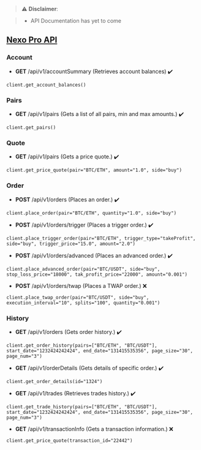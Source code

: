> :warning: **Disclaimer**: 

 > * API Documentation has yet to come

## [Nexo Pro API](https://pro.nexo.io/api-doc-pro)

### Account

* **GET** /api/v1/accountSummary (Retrieves account balances) ✔️

```python3
client.get_account_balances()
```

### Pairs

* **GET** /api/v1/pairs (Gets a list of all pairs, min and max amounts.) ✔️

```python3
client.get_pairs()
```

### Quote

* **GET** /api/v1/pairs (Gets a price quote.) ✔️

```python3
client.get_price_quote(pair="BTC/ETH", amount="1.0", side="buy")
```

### Order

* **POST** /api/v1/orders (Places an order.) ✔️

```python3
client.place_order(pair="BTC/ETH", quantity="1.0", side="buy")
```

* **POST** /api/v1/orders/trigger (Places a trigger order.) ✔️

```python3
client.place_trigger_order(pair="BTC/ETH", trigger_type="takeProfit", side="buy", trigger_price="15.0", amount="2.0")
```

* **POST** /api/v1/orders/advanced (Places an advanced order.) ✔️

```python3
client.place_advanced_order(pair="BTC/USDT", side="buy", stop_loss_price="18000", tak_profit_price="22000", amount="0.001")
```

* **POST** /api/v1/orders/twap (Places a TWAP order.) ❌

```python3
client.place_twap_order(pair="BTC/USDT", side="buy", execution_interval="10", splits="100", quantity="0.001")
```

### History

* **GET** /api/v1/orders (Gets order history.) ✔️

```python3
client.get_order_history(pairs=["BTC/ETH", "BTC/USDT"], start_date="1232424242424", end_date="131415535356", page_size="30", page_num="3")
```

* **GET** /api/v1/orderDetails (Gets details of specific order.) ✔️

```python3
client.get_order_details(id="1324")
```

* **GET** /api/v1/trades (Retrieves trades history.) ✔️

```python3
client.get_trade_history(pairs=["BTC/ETH", "BTC/USDT"], start_date="1232424242424", end_date="131415535356", page_size="30", page_num="3")
```

* **GET** /api/v1/transactionInfo (Gets a transaction information.) ❌

```python3
client.get_price_quote(transaction_id="22442")
```
